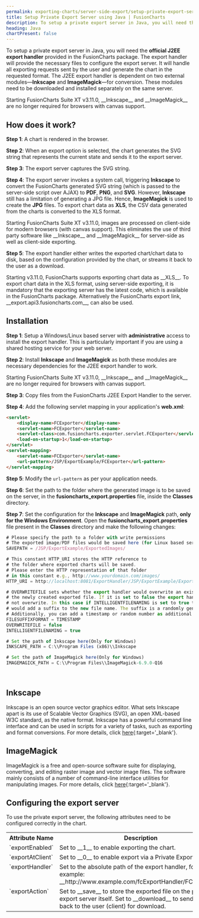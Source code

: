 ```yaml
---
permalink: exporting-charts/server-side-export/setup-private-export-server-java.html
title: Setup Private Export Server using Java | FusionCharts
description: To setup a private export server in Java, you will need the official J2EE export handler provided in the FusionCharts package.
heading: Java
chartPresent: false
---
```


To setup a private export server in Java, you will need the __official J2EE export handler__ provided in the FusionCharts package. The export handler will provide the necessary files to configure the export server. It will handle all exporting requests sent by the user and generate the chart in the requested format. The J2EE export handler is dependent on two external modules—__Inkscape__ and __ImageMagick__—for conversion. These modules need to be downloaded and installed separately on the same server.

<p class="text-info"> Starting FusionCharts Suite XT v3.11.0, __Inkscape__ and __ImageMagick__ are no longer required for browsers with canvas support. </p>

## How does it work?

__Step 1__: A chart is rendered in the browser.

__Step 2__: When an export option is selected, the chart generates the SVG string that represents the current state and sends it to the export server.

__Step 3__: The export server captures the SVG string.

__Step 4__: The export server invokes a system call, triggering __Inkscape__ to convert the  FusionCharts generated SVG string (which is passed to the server-side script over AJAX) to __PDF__, __PNG__, and __SVG__. However, __Inkscape__ still has a limitation of generating a JPG file. Hence, __ImageMagick__ is used to create the __JPG__ files.
To export chart data as __XLS__, the CSV data generated from the charts is converted to the XLS format.

<p class="text-info"> Starting FusionCharts Suite XT v3.11.0, images are processed on client-side for modern browsers (with canvas support). This eliminates the use of third party software like __Inkscape__ and __ImageMagick__ for server-side as well as client-side exporting. </p>

__Step 5__: The export handler either writes the exported chart/chart data to disk, based on the configuration provided by the chart, or streams it back to the user as a download.

<p class="text-info"> Starting v3.11.0, FusionCharts supports exporting chart data as __XLS__. To export chart data in the XLS format, using server-side exporting, it is mandatory that the exporting server has the latest code, which is available in the FusionCharts package. Alternatively the FusionCharts export link, __export.api3.fusioncharts.com__, can also be used.  </p>

## Installation

__Step 1__: Setup a Windows/Linux based server with __administrative__ access to install the export handler. This is particularly important if you are using a shared hosting service for your web server.

__Step 2__: Install __Inkscape__ and __ImageMagick__ as both these modules are necessary dependencies for the J2EE export handler to work.

<p class="text-info"> Starting FusionCharts Suite XT v3.11.0, __Inkscape__ and __ImageMagick__ are no longer required for browsers with canvas support. </p>

__Step 3__: Copy files from the FusionCharts J2EE Export Handler to the server.

__Step 4__:  Add the following servlet mapping in your application's __web.xml__:<br/>
```html
<servlet>
    <display-name>FCExporter</display-name>
    <servlet-name>FCExporter</servlet-name>
    <servlet-class>com.fusioncharts.exporter.servlet.FCExporter</servlet-class>
    <load-on-startup>1</load-on-startup>
</servlet>
<servlet-mapping>
    <servlet-name>FCExporter</servlet-name>
    <url-pattern>/JSP/ExportExample/FCExporter</url-pattern>
</servlet-mapping>
```

__Step 5__: Modify the `url-pattern` as per your application needs.

__Step 6__: Set the path to the folder where the generated image is to be saved on the server, in the __fusioncharts_export.properties__ file, inside the __Classes__ directory.

__Step 7__: Set the configuration for the __Inkscape__ and __ImageMagick__ path, __only for the Windows Environment__.
Open the __fusioncharts_export.properties__ file present in the __Classes__ directory and make the following changes: <br/>

```javascript
# Please specify the path to a folder with write permissions
# The exported image/PDF files would be saved here (for Linux based server SAVEPATH should be changed to relative or absolute path accordingly)
SAVEPATH = /JSP/ExportExample/ExportedImages/

# This constant HTTP_URI stores the HTTP reference to
# the folder where exported charts will be saved.
# Please enter the HTTP representation of that folder
# in this constant e.g., http://www.yourdomain.com/images/
HTTP_URI = http://localhost:8081/ExportHandler/JSP/ExportExample/ExportedImages/

# OVERWRITEFILE sets whether the export handler would overwrite an existing file
# the newly created exported file. If it is set to false the export handler would
# not overwrite. In this case if INTELLIGENTFILENAMING is set to true the handler
# would add a suffix to the new file name. The suffix is a randomly generated UUID.
# Additionally, you can add a timestamp or random number as additional prefix.
FILESUFFIXFORMAT = TIMESTAMP
OVERWRITEFILE = false
INTELLIGENTFILENAMING = true

# Set the path of Inkscape here(Only for Windows)
INKSCAPE_PATH = C:\\Program Files (x86)\\Inkscape

# Set the path of ImageMagick here(Only for Windows)
IMAGEMAGICK_PATH = C:\\Program Files\\ImageMagick-6.9.0-Q16
```

<br>

## Inkscape

Inkscape is an open source vector graphics editor. What sets Inkscape apart is its use of Scalable Vector Graphics (SVG), an open XML-based W3C standard, as the native format. Inkscape has a powerful command line interface and can be used in scripts for a variety of tasks, such as exporting and format conversions. 
For more details, click [here](http://inkscape.org/doc/inkscape-man.html){:target='_blank'}.

## ImageMagick

ImageMagick is a free and open-source software suite for displaying, converting, and editing raster image and vector image files. The software mainly consists of a number of command-line interface utilities for manipulating images.
For more details, click [here](http://www.imagemagick.org/){:target='_blank'}.

## Configuring the export server

To use the private export server, the following attributes need to be configured correctly in the chart.

<table width="95%" border="0" class="table" cellpadding="2" cellspacing="0">
        <tr>
            <th width="25%" valign="top" class="header">Attribute Name</th>
            <th width="75%" valign="top" class="header">Description</th>
        </tr>
        <tr>
            <td valign="top" class="code">`exportEnabled`</td>
            <td valign="top" class="text">Set to __1__ to enable exporting the chart.</td>
        </tr>
        <tr>
            <td valign="top" class="code">`exportAtClient`</td>
            <td valign="top" class="text">Set to __0__ to enable export via a Private Export Server.</td>
        </tr>
        <tr>
            <td valign="top" class="code">`exportHandler`</td>
            <td valign="top" class="text">Set to the absolute path of the export handler, for example: __http://www.example.com/fcExportHandler/FCExporter__</td>
        </tr>
        <tr>
            <td valign="top" class="code">`exportAction`</td>
            <td valign="top" class="text">Set to __save__ to store the exported file on the private export server itself. Set to __download__ to send the file back to the user (client) for download.</td>
        </tr>
</table>